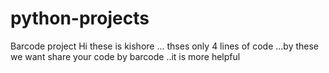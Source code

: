# python-projects
Barcode project
Hi these is kishore ... thses only 4 lines of code ...by these we want share your code by barcode ..it is more helpful
